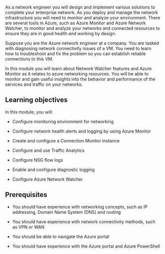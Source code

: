 

As a network engineer you will design and implement various solutions to complete your enterprise network. As you deploy and manage the network infrastructure you will need to monitor and analyze your environment. There are several tools in Azure, such as Azure Monitor and Azure Network Watcher, to monitor and analyze your networks and connected resources to ensure they are in good health and working by design. 

Suppose you are the Azure network engineer at a company. You are tasked with diagnosing network connectivity issues of a VM. You need to learn how to troubleshoot and fix the problem so you can establish reliable connections to this VM. 

In this module you will learn about Network Watcher features and Azure Monitor as it relates to azure networking resources. You will be able to monitor and gain useful insights into the behavior and performance of the services and traffic on your networks.

## Learning objectives

In this module, you will:

- Configure monitoring environment for networking 

- Configure network health alerts and logging by using Azure Monitor

- Create and configure a Connection Monitor instance

- Configure and use Traffic Analytics

- Configure NSG flow logs

- Enable and configure diagnostic logging

- Configure Azure Network Watcher 

 

## Prerequisites

- You should have experience with networking concepts, such as IP addressing, Domain Name System (DNS) and routing

- You should have experience with network connectivity methods, such as VPN or WAN

- You should be able to navigate the Azure portal

- You should have experience with the Azure portal and Azure PowerShell